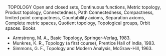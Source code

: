 ---
---
 
TOPOLOGY
Open and closed sets, Continuous functions, Metric topology, Product topology,
Connectedness, Path Connectedness, Compactness, limited point compactness,
Countability axioms, Separation axioms, Complete metric spaces, Quotient
topology, Topological groups, Orbit spaces.
Books

* Armstrong, M. A., Basic Topology, Springer-Verlag, 1983.
* Munkres, K. R., Topology (a first course), Prentice Hall of India, 1983.
* Simmons, G. F., Topology and Modern Analysis, McGraw-Hill, 1963.
   

